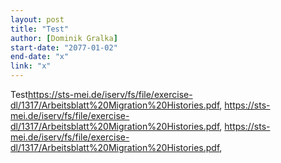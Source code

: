```yaml
---
layout: post
title: "Test"
author: [Dominik Gralka]
start-date: "2077-01-02"
end-date: "x"
link: "x"
---
```

Test<a href="https://sts-mei.de/iserv/fs/file/exercise-dl/1317/Arbeitsblatt%20Migration%20Histories.pdf">https://sts-mei.de/iserv/fs/file/exercise-dl/1317/Arbeitsblatt%20Migration%20Histories.pdf</a>, <a href="https://sts-mei.de/iserv/fs/file/exercise-dl/1317/Arbeitsblatt%20Migration%20Histories.pdf">https://sts-mei.de/iserv/fs/file/exercise-dl/1317/Arbeitsblatt%20Migration%20Histories.pdf</a>, <a href="https://sts-mei.de/iserv/fs/file/exercise-dl/1317/Arbeitsblatt%20Migration%20Histories.pdf">https://sts-mei.de/iserv/fs/file/exercise-dl/1317/Arbeitsblatt%20Migration%20Histories.pdf</a>, 